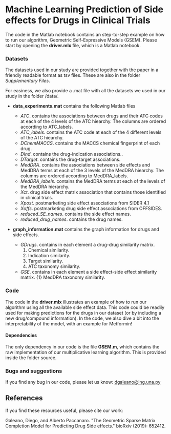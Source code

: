 # Machine Learning Prediction of Side effects for Drugs in Clinical Trials

The code in the Matlab notebook contains an step-to-step example on how to run our algorithm, Geometric Self-Expressive Models (GSEM). Please start by opening the **driver.mlx** file, which is a Matlab notebook.

### Datasets

The datasets used in our study are provided together with the paper in a friendly readable format as tsv files. These are also in the folder *Supplementary Files*.

For easiness, we also provide a .mat file with all the datasets we used in our study in the folder /data/.

* **data_experiments.mat** contains the following Matlab files

  * *ATC*.  contains the associations between drugs and their ATC codes at each of the 4 levels of the ATC hiearchy. The columns are ordered according to ATC_labels.
  * *ATC_labels*. contains the ATC code at each of the 4 different levels of the ATC hiearchy.
  * *DChemMACCS*. contains the MACCS chemical fingerprint of each drug.
  * *DInd*. contains the drug-indication associations..
  * *DTarget*. contains the drug-target associations.
  * *MedDRA*. contains the associations between side effects and MedDRA terms at each of the 3 levels of the MedDRA hiearchy. The columns are ordered according to MedDRA_labels.
  * *MedDRA_labels*. contains the MedDRA terms at each of the levels of the MedDRA hierarchy.  
  * *Xct*. drug side effect matrix association that contains those identified in clinical trials.
  * *Xpost*. postmarketing side effect associations from SIDER 4.1
  * *Xoffs*. postmarketing drug side effect associations from OFFSIDES.
  * *reduced_SE_names*. contains the side effect names.
  * *reduced_drug_names*. contains the drug names.
* **graph_information.mat** contains the graph information for drugs and side effects.
  * *GDrugs*. contains in each element a drug-drug similarity matrix.
    1. Chemical similarity.
    2. Indication similarity.
    3. Target similarity.
    4. ATC taxonomy similarity.
  * *GSE*. contains in each element a side effect-side effect similarity matrix. {1} MedDRA taxonomy similarity. 

### Code

The code in the **driver.mlx** illustrates an example of how to run our algorithm using all the available side effect data. This code could be readily used for making predictions for the drugs in our dataset (or by including a new drug/compound information). In the code, we also dive a bit into the interpretability of the model, with an example for Metformin! 

#### Dependencies

The only dependency in our code is the file **GSEM.m**, which contains the raw implementation of our multiplicative learning algorithm. This is provided inside the folder source.


### Bugs and suggestions

If you find any bug in our code, please let us know: dgaleano@ing.una.py

## References

If you find these resources useful, please cite our work: 

Galeano, Diego, and Alberto Paccanaro. "The Geometric Sparse Matrix Completion Model for Predicting Drug Side effects." bioRxiv (2019): 652412.
